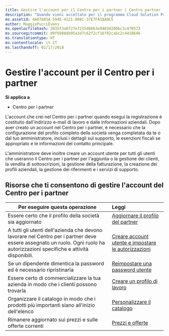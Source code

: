 ```yaml
---
title: Gestire l'account per il Centro per i partner | Centro partner
description: "Quando vieni accettato per il programma Cloud Solution Provider, tu o il tuo amministratore dovete configurare l'account della società nel Centro per i partner."
ms.assetid: 4A07A85A-594E-4121-808C-37E7FA18A0C5
author: MaggiePucciEvans
ms.openlocfilehash: 3935f3a0727e7215d66b3e9403d200bc3c470573
ms.sourcegitcommit: 09f6988db95a3d7c62f2cf16f02cabc2c4418646
ms.translationtype: HT
ms.contentlocale: it-IT
ms.lasthandoff: 01/17/2018
---
```

# <a name="manage-your-partner-center-account"></a>Gestire l'account per il Centro per i partner

**Si applica a**

-  Centro per i partner

L'account che crei nel Centro per i partner quando esegui la registrazione è costituito dall'indirizzo e-mail di lavoro e dalle informazioni aziendali. Dopo aver creato un account nel Centro per i partner, è necessario che la configurazione del profilo completo della società venga completata da te o dal tuo amministratore, inclusi i dettagli sul supporto, le esenzioni fiscali se appropriato e le informazioni del contatto principale. 

L'amministratore deve inoltre creare un account utente per tutti gli utenti che useranno il Centro per i partner per l'aggiunta o la gestione dei clienti, la vendita di sottoscrizioni, la gestione della fatturazione, la creazione dei profili aziendali, la gestione dei riferimenti e i servizi di supporto.


## <a name="resources-to-help-you-manage-your-partner-center-account"></a>Risorse che ti consentono di gestire l'account del Centro per i partner

|**Per eseguire questa operazione**   |**Leggi**   |
|-----------------------|:-----------------------|
|Essere certo che il profilo della società sia aggiornato   |[Aggiornare il profilo del partner](update-your-partner-profile.md)|
|A tutti gli utenti dell'azienda che devono lavorare nel Centro per i partner deve essere assegnato un ruolo. Ogni ruolo ha autorizzazioni specifiche e attività disponibili.|[Creare account utente e impostare le autorizzazioni](create-user-accounts-and-set-permissions.md)|
|Se un dipendente dimentica la password ed è necessario ripristinarla  |[Reimpostare una password utente](reset-a-user-password.md)|
|Essere certo di commercializzare la tua azienda in modo che i clienti possono trovarla   |[Creare un profilo di lavoro](create-a-marketing-profile.md)|
|Organizzare il catalogo in modo che i prodotti più importanti siano all'inizio dell'elenco   |[Personalizzare il catalogo](customize-the-catalog.md)|
|Rimanere aggiornato sui prezzi e sulle offerte correnti   |[Prezzi e offerte](pricing-and-offers.md)|













 

 



